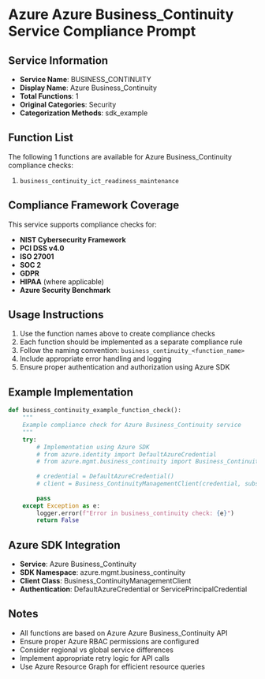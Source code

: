 # Azure Azure Business_Continuity Service Compliance Prompt

## Service Information
- **Service Name**: BUSINESS_CONTINUITY
- **Display Name**: Azure Business_Continuity
- **Total Functions**: 1
- **Original Categories**: Security
- **Categorization Methods**: sdk_example

## Function List
The following 1 functions are available for Azure Business_Continuity compliance checks:

1. `business_continuity_ict_readiness_maintenance`


## Compliance Framework Coverage
This service supports compliance checks for:
- **NIST Cybersecurity Framework**
- **PCI DSS v4.0**
- **ISO 27001**
- **SOC 2**
- **GDPR**
- **HIPAA** (where applicable)
- **Azure Security Benchmark**

## Usage Instructions
1. Use the function names above to create compliance checks
2. Each function should be implemented as a separate compliance rule
3. Follow the naming convention: `business_continuity_<function_name>`
4. Include appropriate error handling and logging
5. Ensure proper authentication and authorization using Azure SDK

## Example Implementation
```python
def business_continuity_example_function_check():
    """
    Example compliance check for Azure Business_Continuity service
    """
    try:
        # Implementation using Azure SDK
        # from azure.identity import DefaultAzureCredential
        # from azure.mgmt.business_continuity import Business_ContinuityManagementClient
        
        # credential = DefaultAzureCredential()
        # client = Business_ContinuityManagementClient(credential, subscription_id)
        
        pass
    except Exception as e:
        logger.error(f"Error in business_continuity check: {e}")
        return False
```

## Azure SDK Integration
- **Service**: Azure Business_Continuity
- **SDK Namespace**: azure.mgmt.business_continuity
- **Client Class**: Business_ContinuityManagementClient
- **Authentication**: DefaultAzureCredential or ServicePrincipalCredential

## Notes
- All functions are based on Azure Azure Business_Continuity API
- Ensure proper Azure RBAC permissions are configured
- Consider regional vs global service differences
- Implement appropriate retry logic for API calls
- Use Azure Resource Graph for efficient resource queries
